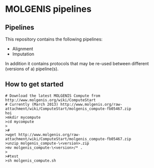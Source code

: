 # MOLGENIS pipelines

## Pipelines

This repository contains the following pipelines:
* Alignment
* Imputation

In addition it contains protocols that may be re-used between different (versions of a) pipeline(s).

## How to get started

	# Download the latest MOLGENIS Compute from http://www.molgenis.org/wiki/ComputeStart
	# Currently (March 2013) http://www.molgenis.org/raw-attachment/wiki/ComputeStart/molgenis_compute-fb05467.zip
	hoi
	>mkdir mycompute
	>cd mycompute
	>
	>#
	>wget http://www.molgenis.org/raw-attachment/wiki/ComputeStart/molgenis_compute-fb05467.zip
	>unzip molgenis_compute-\<version>.zip
	>mv molgenis_compute-\<version>/* .  
	>  
	>#test  
	>sh molgenis_compute.sh  
